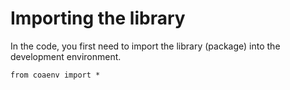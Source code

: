 # Importing the library

In the code, you first need to import the library (package) into the development environment.

```
from coaenv import *
```
